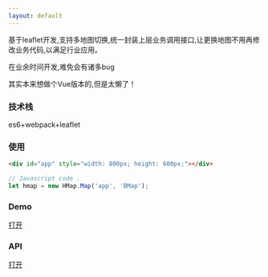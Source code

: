 ```yaml
---
layout: default
---
```


基于leaflet开发,支持多地图切换,统一封装上层业务调用接口,让更换地图不用再修改业务代码,以满足行业应用。

在业余时间开发,难免会有诸多bug

其实本来想做个Vue版本的,但是太懒了！

### 技术栈

es6+webpack+leaflet


### 使用

```html
<div id="app" style="width: 800px; height: 600px;"></div>
```
```js
// Javascript code .
let hmap = new HMap.Map('app', 'BMap');
```

### Demo

[打开](demo.html)

### API

[打开](api.md)